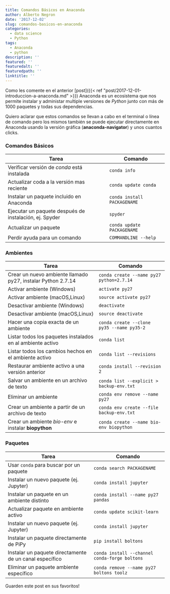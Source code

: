 ```yaml
---
title: Comandos Básicos en Anaconda
author: Alberto Negron
date: '2017-12-02'
slug: comandos-basicos-en-anaconda
categories:
  - data science
  - Python
tags:
  - Anaconda
  - python
description: ''
featured: ''
featuredalt: ''
featuredpath: ''
linktitle: ''
---
```


Como les comente en el anterior [post]({{< ref "post/2017-12-01-introduccion-a-anaconda.md" >}}) Anaconda es un ecosistema que nos permite instalar y administar multiple versiones de *Python* junto con más de 1000 paquetes y todas sus dependencias.

Quiero aclarar que estos comandos se llevan a cabo en el terminal o línea de comando pero los mismos también se puede ejecutar directamente en Anaconda usando la versión gráfica (**anaconda-navigator**) y unos cuantos clicks.


### Comandos Básicos

| Tarea          | Comando       |
| -------------|-------------|
| Verificar versión de *conda* está instalada      | `conda info`| 
| Actualizar coda a la versión mas reciente      | `conda update conda`      | 
| Instalar un paquete incluido en Anaconda | `conda install PACKAGENAME`      |
| Ejecutar un paquete después de instalación, ej. Spyder | `spyder`
| Actualizar un paquete | `conda update PACKAGENAME` |
| Perdir ayuda para un comando | `COMMANDLINE --help` |

### Ambientes

| Tarea          | Comando       |
| -------------|-------------|
| Crear un nuevo ambiente llamado py27, instalar Python 2.7.14     | `conda create --name py27 python=2.7.14`| 
| Activar ambiente (Windows)     | `activate py27`      | 
| Activar ambiente (macOS,Linux) | `source activate py27`      |
| Desactivar ambiente (Windows)   |`deactivate`|
| Desactivar ambiente (macOS,Linux) |`source deactivate`|
| Hacer una copia exacta de un ambiente | `conda create --clone py35 --name py35-2`
| Listar todos los paquetes instalados en al ambiente activo | `conda list`
| Listar todos los cambios hechos en el ambiente activo | `conda list --revisions` |
| Restaurar ambiente activo a una versión anterior |`conda install --revision 2`|
| Salvar un ambiente en un archivo de texto |`conda list --explicit > backup-env.txt`|
| Eliminar un ambiente|`conda env remove --name py27`|
| Crear un ambiente a partir de un archivo de texto|`conda env create --file backup-env.txt`|
| Crear un ambiente *bio-env* e instalar **biopython**|`conda create --name bio-env biopython`|


### Paquetes

| Tarea          | Comando       |
| -------------|-------------|
| Usar `conda` para buscar por un paquete    | `conda search PACKAGENAME`| 
| Instalar un nuevo paquete (ej. Jupyter)     | `conda install jupyter`      | 
| Instalar un paquete en un ambiente distinto | `conda install --name py27 pandas`      |
| Actualizar paquete en ambiente activo    | `conda update scikit-learn`| 
| Instalar un nuevo paquete (ej. Jupyter)     | `conda install jupyter`      | 
| Instalar un paquete directamente de PiPy | `pip install boltons`      |
| Instalar un paquete directamente de un canal específico | `conda install --channel conda-forge boltons`      |
| Eliminar un paquete ambiente específico | `conda remove --name py27 boltons toolz`      |

Guarden este post en sus favoritos!





